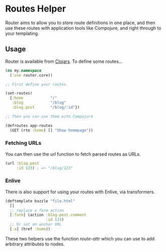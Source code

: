 
# Routes Helper

Router aims to allow you to store route definitions in one place,
and then use these routes with application tools like Compojure, 
and right through to your templating.

## Usage

Router is available from [Clojars](https://clojars.org/router). To
define some routes...

```clojure
(ns my.namespace
  (:use router.core))

;; First define your routes

(set-routes!
  {:home            "/"
   :blog            "/blog"
   :blog.post       "/blog/:id"})

;; Then you can use them with Compojure

(defroutes app-routes
  (GET (rte :home) [] "Show homepage"))
```

### Fetching URLs

You can then use the _url_ function to fetch parsed routes as URLs.

```clojure
(url :blog.post
     :id 123) ; => "/blog/123"
```

### Enlive

There is also support for using your routes with Enlive, via transformers.

```clojure
(deftemplate bazzle "file.html"
  []
  ;; replace a form action
  [:form] (action :blog.post.comment
                  :id 123)
  ;; Or set an anchor URL
  [:a] (href :home))
```

These two helpers use the function _route-attr_ which you can use to
add arbitrary attributes to nodes.

